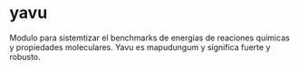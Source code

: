 # yavu
Modulo para sistemtizar el benchmarks de energías de reaciones químicas y propiedades moleculares.  Yavu es mapudungum y significa fuerte y robusto.
